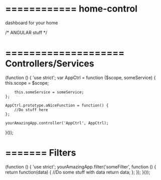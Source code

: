 ============
home-control
============
dashboard for your home



/* ANGULAR stuff */

====================
Controllers/Services
====================
(function () {
    'use strict';
    var AppCtrl = function ($scope, someService) {
        this.scope = $scope;
    
        this.someService = someService;
    };

    AppCtrl.prototype.aNiceFunction = function() {
        //Do stuff here
    };
    
    yourAmazingApp.controller('AppCtrl', AppCtrl);
}());

=======
Filters
=======
(function () {
    'use strict';
    yourAmazingApp.filter('someFilter', function () {
        return function(data) {
            //Do some stuff with data
            return data;
        };
    });
}());
